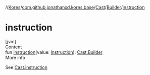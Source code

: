 //[Kores](../../../index.md)/[com.github.jonathanxd.kores.base](../../index.md)/[Cast](../index.md)/[Builder](index.md)/[instruction](instruction.md)



# instruction  
[jvm]  
Content  
fun [instruction](instruction.md)(value: [Instruction](../../../com.github.jonathanxd.kores/-instruction/index.md)): [Cast.Builder](index.md)  
More info  


See [Cast.instruction](../instruction.md)

  



